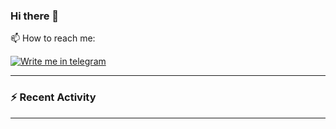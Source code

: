 ### Hi there 👋

📫 How to reach me:

[![Write me in telegram](https://img.shields.io/badge/Telegram-26A5E4.svg?style=for-the-badge&logo=Telegram&logoColor=white)](https://t.me/kingjassix)

---

### :zap: Recent Activity

<!--START_SECTION:activity-->

<!--END_SECTION:activity-->

---
